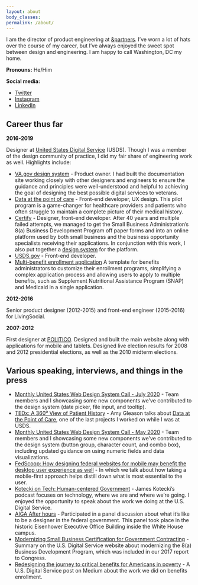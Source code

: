 ```yaml
---
layout: about
body_classes:
permalink: /about/
---
```


I am the director of product engineering at [&partners](https://andpartners.io). I’ve worn a lot of hats over the course of my career, but I’ve always enjoyed the sweet spot between design and engineering. I am happy to call Washington, DC my home.

**Pronouns:** He/Him

**Social media:**
- [Twitter](https://twitter.com/jaredcunha)
- [Instagram](https://instagram.com/jaredcunha)
- [LinkedIn](https://www.linkedin.com/in/jaredcunha/)

## Career thus far

**2016-2019**

Designer at [United States Digital Service](https://usds.gov) (USDS). Though I was a member of the design community of practice, I did my fair share of engineering work as well. Highlights include:

- [VA.gov design system](https://design.va.gov) - Product owner. I had built the documentation site working closely with other designers and engineers to ensure the guidance and principles were well-understood and helpful to achieving the goal of designing the best possible digital services to veterans.
- [Data at the point of care](https://dpc.cms.gov/) - Front-end developer, UX design. This pilot program is a game-changer for healthcare providers and patients who often struggle to maintain a complete picture of their medical history.
- [Certify](https://certify.sba.gov) - Designer, front-end developer. After 40 years and multiple failed attempts, we managed to get the Small Business Administration’s 8(a) Business Development Program off paper forms and into an online platform used by both small business and the business opportunity specialists receiving their applications. In conjunction with this work, I also put together a [design system](https://ussba.github.io/certify-design-system-documentation/) for the platform.
- [USDS.gov](https://usds.gov) - Front-end developer.
- [Multi-benefit enrollment application](https://usds.github.io/benefits-enrollment-prototype/) A template for benefits administrators to customize their enrollment programs, simplifying a complex application process and allowing users to apply to multiple benefits, such as Supplement Nutritional Assistance Program (SNAP) and Medicaid in a single application.

**2012-2016**

Senior product designer (2012-2015) and front-end engineer (2015-2016) for LivingSocial.

**2007-2012**

First designer at [POLITICO](https://politico.com). Designed and built the main website along with applications for mobile and tablets. Designed live election results for 2008 and 2012 presidential elections, as well as the 2010 midterm elections.

## Various speaking, interviews, and things in the press

- [Monthly United States Web Design System Call - July 2020](https://digital.gov/event/2020/07/16/uswds-monthly-call-july-2020/) - Team members and I showcasing some new components we’ve contributed to the design system (date picker, file input, and tooltip).
- [TEDx: A 360⁰ View of Patient History](https://www.ted.com/talks/amy_gleason_a_360_view_of_patient_history) - Amy Gleason talks about [Data at the Point of Care](http://dpc.cms.gov), one of the last projects I worked on while I was at USDS.
- [Monthly United States Web Design System Call - May 2020](https://digital.gov/event/2020/05/21/uswds-monthly-call-may-2020/) - Team members and I showcasing some new components we’ve contributed to the design system (button group, character count, and combo box), including updated guidance on using numeric fields and data visualizations.
- [FedScoop: How designing federal websites for mobile may benefit the desktop user experience as well](https://www.fedscoop.com/mobile-web-design-benefits-desktop/) - In which we talk about how taking a mobile-first approach helps distill down what is most essential to the user.
- [Kotecki on Tech: Human-centered Government](http://koteckiontech.libsyn.com/human-centered-government-us-digital-services-jared-cunha) - James Kotecki’s podcast focuses on technology, where we are and where we’re going. I enjoyed the opportunity to speak about the work we doing at the U.S. Digital Service.
- [AIGA After hours](https://dc.aiga.org/event-internal/office-hours-u-s-digital-service/) - Participated in a panel discussion about what it’s like to be a designer in the federal government. This panel took place in the historic Eisenhower Executive Office Building inside the White House campus.
- [Modernizing Small Business Certification for Government Contracting](https://www.usds.gov/report-to-congress/2017/07/certify/) - Summary on the U.S. Digital Service website about modernizing the 8(a) Business Development Program, which was included in our 2017 report to Congress.
- [Redesigning the journey to critical benefits for Americans in poverty](https://medium.com/the-u-s-digital-service/redesigning-the-journey-to-critical-benefits-for-americans-in-poverty-2ca068591f32) - A U.S. Digital Service post on Medium about the work we did on benefits enrollment.
